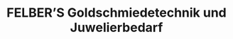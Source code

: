---
title: "FELBER’S Goldschmiedetechnik und Juwelierbedarf"
url: /wien/felbers-goldschmiedetechnik-und-juwelierbedarf/
shop: Schmuck
---